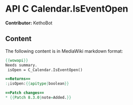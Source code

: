 # API C Calendar.IsEventOpen

**Contributor:** KethoBot

## Content

The following content is in MediaWiki markdown format:

```mediawiki
{{wowapi}}
Needs summary.
 isOpen = C_Calendar.IsEventOpen()

==Returns==
:;isOpen:{{apitype|boolean}}

==Patch changes==
* {{Patch 8.3.0|note=Added.}}
```